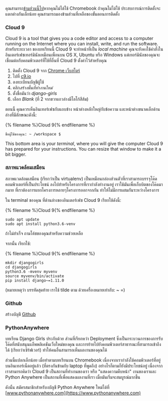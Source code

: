 คุณสามารถ[ข้ามส่วนนี้ไป](http://tutorial.djangogirls.org/en/installation/#install-python)หากคุณไม่ได้ใช้ Chromebook ถ้าคุณไม่ได้ใช้ ประสบการณ์การติดตั้งจะแตกต่างกันเล็กน้อย คุณสามารถมองข้ามส่วนที่เหลือของขั้นตอนการติดตั้ง

### Cloud 9

Cloud 9 is a tool that gives you a code editor and access to a computer running on the Internet where you can install, write, and run the software. สำหรับระยะเวลา ของบทเรียนนี้ Cloud 9 จะทำหน้าที่เป็น *local machine* คุณจะยังคงใช้คำสั่งในอินเตอร์เฟซเทอร์มินัลเหมือนเพื่อนบน OS X, Ubuntu หรือ Windows แต่เทอร์มินัลของคุณจะเชื่อมต่อกับคอมพิวเตอร์ที่ใช้ที่อื่นที่ Cloud 9 ตั้งค่าไว้สำหรับคุณ

1. ติดตั้ง Cloud 9 จาก [Chrome เว็บสโตร์](https://chrome.google.com/webstore/detail/cloud9/nbdmccoknlfggadpfkmcpnamfnbkmkcp)
2. ไปที่ [c9.io](https://c9.io)
3. ลง​ทะเบียน​บัญชี​ผู้​ใช้
4. คลิก*สร้างพื้นที่ทำงานใหม่*
5. ตั้งชื่อมันว่า *django-girls*
6. เลือก *Blank* (ที่ 2 จากขวาแถวล่างมีโลโก้สีส้ม)

ตอนนี้ คุณควรเห็นอินเทอร์เฟซกับแถบข้าง หน้าต่างหลักใหญ่กับข้อความ และหน้าต่างขนาดเล็กด้านล่างที่มีลักษณะดังนี้:

{% filename %}Cloud 9{% endfilename %}

    ชื่อผู้ใช้ของคุณ: ~ /workspace $
    

This bottom area is your *terminal*, where you will give the computer Cloud 9 has prepared for your instructions. You can resize that window to make it a bit bigger.

### สภาพแวดล้อมเสมือน

สภาพแวดล้อมเสมือน (เรียกว่าเป็น virtualenv) เป็นเหมือนกล่องส่วนตัวที่เราสามารถบรรจุโค๊ดคอมพิวเตอร์ที่เป็นประโยชน์ ลงไปสำหรับโครงการที่เรากำลังทำงานอยู่ เราใช้มันเพื่อเก็บบิตของโค๊ดมากมาย ที่เราต้องการแยกโครงการหลายๆโครงการออกจากกัน ทำให้ไม่มีการผสมกันระหว่างโครงการ

ใน terminal ของคุณ ที่ด้านล่างของอินเตอร์เฟซ Cloud 9 เรียกใช้ดังนี้:

{% filename %}Cloud 9{% endfilename %}

    sudo apt update
    sudo apt install python3.6-venv
    

ถ้าไม่สำเร็จ ถามโค้ชของคุณสำหรับความช่วยเหลือ

จากนั้น เรียกใช้:

{% filename %}Cloud 9{% endfilename %}

    mkdir djangogirls
    cd djangogirls
    python3.6 -mvenv myvenv
    source myvenv/bin/activate
    pip install django~=1.11.0
    

(หมายเหตุว่า บรรทัดสุดท้าย เราใช้ tilde ตาม ด้วยเครื่องหมายเท่ากับ: ~ =)

### Github

สร้างบัญชี [Github](https://github.com)

### PythonAnywhere

บทเรียน Django Girls ประกับด้วย ส่วนที่เรียกหว่า Deployment ซึ่งเป็นกระบวนการของการรับโค๊ดที่สนับสนุนแอ็พพลิเคชันเว็บใหม่ของคุณ และการย้ายไปยังคอมพิวเตอร์สาธารณะที่สามารถเข้าถึงได้ (เรียกว่าเซิร์ฟเวอร์) ทำให้คนอื่นสามารถเห็นผลงานของคุณได้

ส่วนนี้แปลกเล็กน้อย เมื่อทำตามบทเรียนบน Chromebook เนื่องจากเรากำลังใช้คอมพิวเตอร์ที่อยู่บนอินเทอร์เน็ตอยู่แล้ว (ที่ตรงกันข้ามกับ laptop ที่พูดถึง) อย่างไรก็ตามก็ยังมีประโยชน์อยู่ เนื่องจากเราสามารถคิดว่า Cloud 9 เป็นสถานที่ทำงานของเรา หรือ "แสดงความคืบหน้า" งานของเราและ Python Anywhere เป็นสถานที่เพื่อแสดงผลงานที่เรา เมื่อมันเริ่มจะสมบูรณ์มากขึ้น

ดังนั้น สมัครสมาชิกสำหรับงบัญชี Python Anywhere ใหม่ได้ที่ [www.pythonanywhere.com](https://www.pythonanywhere.com)